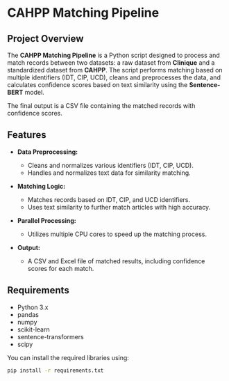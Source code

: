 # CAHPP Matching Pipeline

## Project Overview

The **CAHPP Matching Pipeline** is a Python script designed to process and match records between two datasets: a raw dataset from **Clinique** and a standardized dataset from **CAHPP**. The script performs matching based on multiple identifiers (IDT, CIP, UCD), cleans and preprocesses the data, and calculates confidence scores based on text similarity using the **Sentence-BERT** model.

The final output is a CSV file containing the matched records with confidence scores.

## Features

- **Data Preprocessing:** 
  - Cleans and normalizes various identifiers (IDT, CIP, UCD).
  - Handles and normalizes text data for similarity matching.
  
- **Matching Logic:**
  - Matches records based on IDT, CIP, and UCD identifiers.
  - Uses text similarity to further match articles with high accuracy.

- **Parallel Processing:** 
  - Utilizes multiple CPU cores to speed up the matching process.

- **Output:**
  - A CSV and Excel file of matched results, including confidence scores for each match.

## Requirements

- Python 3.x
- pandas
- numpy
- scikit-learn
- sentence-transformers
- scipy

You can install the required libraries using:

```bash
pip install -r requirements.txt
